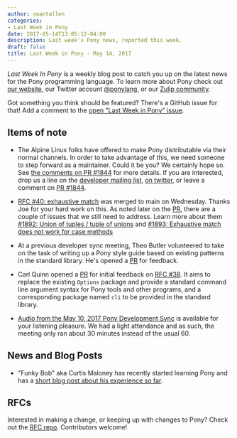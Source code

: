 ```yaml
---
author: seantallen
categories:
- Last Week in Pony
date: 2017-05-14T13:05:12-04:00
description: Last week's Pony news, reported this week.
draft: false
title: Last Week in Pony - May 14, 2017
---
```


_Last Week In Pony_ is a weekly blog post to catch you up on the latest news for the Pony programming language. To learn more about Pony check out [our website](https://ponylang.io), our Twitter account [@ponylang](https://twitter.com/ponylang), or our [Zulip community](https://ponylang.zulipchat.com).

Got something you think should be featured? There's a GitHub issue for that! Add a comment to the [open "Last Week in Pony" issue](https://github.com/ponylang/ponylang.github.io/issues?q=is%3Aissue+is%3Aopen+label%3Alast-week-in-pony).
<!-- more -->

## Items of note

- The Alpine Linux folks have offered to make Pony distributable via their normal channels. In order to take advantage of this, we need someone to step forward as a maintainer. Could it be you? We certainly hope so. See [the comments on PR #1844](https://github.com/ponylang/ponyc/pull/1844) for more details. If you are interested, drop us a line on the [developer mailing list](https://pony.groups.io/g/dev), [on twitter](https://twitter.com/ponylang), or leave a comment on [PR #1844](https://github.com/ponylang/ponyc/pull/1844).

- [RFC #40: exhaustive match](https://github.com/ponylang/rfcs/blob/main/text/0040-exhaustive-match.md) was merged to main on Wednesday. Thanks Joe for your hard work on this. As noted later on the [PR](https://github.com/ponylang/ponyc/pull/1891), there are a couple of issues that we still need to address. Learn more about them [#1892: Union of tuples / tuple of unions](https://github.com/ponylang/ponyc/issues/1892) and [#1893: Exhaustive match does not work for case methods](https://github.com/ponylang/ponyc/issues/1893)

- At a previous developer sync meeting, Theo Butler volunteered to take on the task of writing up a Pony style guide based on existing patterns in the standard library. He's opened a [PR](https://github.com/ponylang/ponyc/pull/1894) for feedback.

- Carl Quinn opened a [PR](https://github.com/ponylang/ponyc/pull/1897) for initial feedback on [RFC #38](https://github.com/ponylang/rfcs/blob/main/text/0038-cli-format.md). It aims to replace the existing `Options` package and provide a standard command line argument syntax for Pony tools and other programs, and a corresponding package named `cli` to be provided in the standard library.

- [Audio from the May 10, 2017 Pony Development Sync](https://sync-recordings.ponylang.io/r/2017_05_10.m4a) is available for your listening pleasure. We had a light attendance and as such, the meeting only ran about 30 minutes instead of the usual 60.

## News and Blog Posts

- "Funky Bob" aka Curtis Maloney has recently started learning Pony and has a [short blog post about his experience so far](http://musings.tinbrain.net/blog/2017/may/11/learning-pony/).

## RFCs

Interested in making a change, or keeping up with changes to Pony? Check out the [RFC repo](https://github.com/ponylang/rfcs). Contributors welcome!
